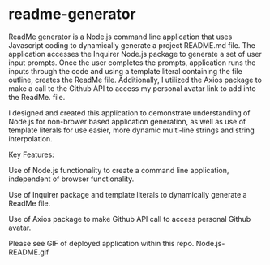 # readme-generator

ReadMe generator is a Node.js command line application that uses Javascript coding to dynamically generate a project README.md file. 
The application accesses the Inquirer Node.js package to generate a set of user input prompts. Once the user completes the prompts, application
runs the inputs through the code and using a template literal containing the file outline, creates the ReadMe file. Additionally, I utilized
the Axios package to make a call to the Github API to access my personal avatar link to add into the ReadMe. file.

I designed and created this application to demonstrate understanding of Node.js for non-brower based application generation, as well as
use of template literals for use easier, more dynamic multi-line strings and string interpolation.

Key Features:

Use of Node.js functionality to create a command line application, independent of browser functionality.

Use of Inquirer package and template literals to dynamically generate a ReadMe file.

Use of Axios package to make Github API call to access personal Github avatar.



Please see GIF of deployed application within this repo. Node.js-README.gif
